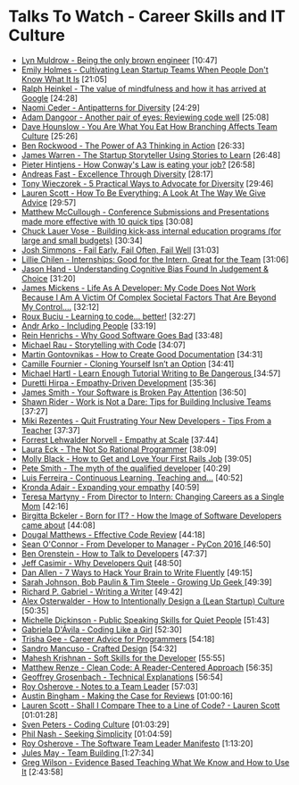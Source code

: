 # Talks To Watch - Career Skills and IT Culture

- [Lyn Muldrow - Being the only brown engineer](https://www.youtube.com/watch?v=xrOk02za8KY) [10:47]
- [Emily Holmes - Cultivating Lean Startup Teams When People Don't Know What It Is](https://www.youtube.com/watch?v=wa27adbSvYM) [21:05]
- [Ralph Heinkel - The value of mindfulness and how it has arrived at Google](https://www.youtube.com/watch?v=8TAJ9ytl9qE) [24:28]
- [Naomi Ceder - Antipatterns for Diversity](https://www.youtube.com/watch?v=Xg1LgSg3pmo) [24:29]
- [Adam Dangoor - Another pair of eyes: Reviewing code well](https://www.youtube.com/watch?v=JWBBI-jFVOc) [25:08]
- [Dave Hounslow - You Are What You Eat How Branching Affects Team Culture](https://vimeo.com/162625187) [25:26]
- [Ben Rockwood - The Power of A3 Thinking in Action](https://www.youtube.com/watch?v=WoR2CYAwfEM) [26:33]
- [James Warren - The Startup Storyteller Using Stories to Learn](https://www.youtube.com/watch?v=C9g2K5TLPY4) [26:48]
- [Pieter Hintjens - How Conway's Law is eating your job?](https://www.youtube.com/watch?v=7HECD3eLoVo) [26:58]
- [Andreas Fast - Excellence Through Diversity](https://www.youtube.com/watch?v=_mwcreHuqNA) [28:17]
- [Tony Wieczorek - 5 Practical Ways to Advocate for Diversity](https://www.youtube.com/watch?v=zi335PDgL7A) [29:46]
- [Lauren Scott - How To Be Everything: A Look At The Way We Give Advice](https://www.youtube.com/watch?v=5dc7pP1xRnw) [29:57]
- [Matthew McCullough - Conference Submissions and Presentations made more effective with 10 quick tips](https://www.youtube.com/watch?v=fJz4JJIchaY) [30:08]
- [Chuck Lauer Vose - Building kick-ass internal education programs (for large and small budgets)](https://www.youtube.com/watch?v=LPZmNfhPPOs) [30:34]
- [Josh Simmons - Fail Early, Fail Often, Fail Well](https://www.youtube.com/watch?v=4Xu9zHiGOEc) [31:03]
- [Lillie Chilen - Internships: Good for the Intern, Great for the Team](https://www.youtube.com/watch?v=75LK0MOvyjQ) [31:06]
- [Jason Hand - Understanding Cognitive Bias Found In Judgement & Choice](https://www.youtube.com/watch?v=tnFw-0hpa5A) [31:20]
- [James Mickens - Life As A Developer: My Code Does Not Work Because I Am A Victim Of Complex Societal Factors That Are Beyond My Control....](https://vimeo.com/180568023) [32:12]
- [Roux Buciu - Learning to code... better!](https://www.youtube.com/watch?v=jt93AfS9GYI) [32:27]
- [Andr Arko - Including People](https://www.youtube.com/watch?v=MrPtHogES6k) [33:19]
- [Rein Henrichs - Why Good Software Goes Bad](https://www.youtube.com/watch?v=JXVHvqbfsNI) [33:48]
- [Michael Rau - Storytelling with Code](https://www.youtube.com/watch?v=B3Bu22XaKGg) [34:07]
- [Martin Gontovnikas - How to Create Good Documentation](https://www.youtube.com/watch?v=lw9R2qMCdqk)  [34:31]
- [Camille Fournier - Cloning Yourself Isn’t an Option](https://vimeo.com/139907569)  [34:41]
- [Michael Hartl - Learn Enough Tutorial Writing to Be Dangerous ](https://www.youtube.com/watch?v=TpmoxsYeap0) [34:57]
- [Duretti Hirpa - Empathy-Driven Development](https://www.youtube.com/watch?v=XZJBfMmOEjg)  [35:36]
- [James Smith - Your Software is Broken Pay Attention](https://www.youtube.com/watch?v=F6g_Fx8qqCU) [36:50]
- [Shawn Rider - Work is Not a Dare: Tips for Building Inclusive Teams](https://www.youtube.com/watch?v=OdHH5KWGTNo) [37:27]
- [Miki Rezentes - Quit Frustrating Your New Developers - Tips From a Teacher](https://www.youtube.com/watch?v=L0cYUD0-XNs) [37:37]
- [Forrest Lehwalder Norvell - Empathy at Scale](https://www.youtube.com/watch?v=5d0y5J8rn4A) [37:44]
- [Laura Eck - The Not So Rational Programmer](https://www.youtube.com/watch?v=E-5VhMUYmVY)  [38:09]
- [Molly Black - How to Get and Love Your First Rails Job](https://www.youtube.com/watch?v=-4KKqYuYHno) [39:05]
- [Pete Smith - The myth of the qualified developer](https://vimeo.com/190917544) [40:29]
- [Luis Ferreira - Continuous Learning, Teaching and...](https://www.youtube.com/watch?v=5r5pBg9RMdM) [40:52]
- [Kronda Adair - Expanding your empathy](https://www.youtube.com/watch?v=SsRlx9p3TBM) [40:59]
- [Teresa Martyny - From Director to Intern: Changing Careers as a Single Mom](https://www.youtube.com/watch?v=hZLz9p58ZqU) [42:16]
- [Birgitta Bckeler - Born for IT? - How the Image of Software Developers came about](https://www.youtube.com/watch?v=wk1r4XaWwsM) [44:08]
- [Dougal Matthews - Effective Code Review](https://www.youtube.com/watch?v=uIwl01Nazdg) [44:18]
- [Sean O'Connor - From Developer to Manager - PyCon 2016 ](https://www.youtube.com/watch?v=lzBm0r8CxhY) [46:50]
- [Ben Orenstein - How to Talk to Developers](https://www.youtube.com/watch?v=l9JXH7JPjR4)  [47:37]
- [Jeff Casimir - Why Developers Quit](https://www.youtube.com/watch?v=JgEgtKKAabg)  [48:50]
- [Dan Allen - 7 Ways to Hack Your Brain to Write Fluently](https://www.youtube.com/watch?v=r6RXRi5pBXg)  [49:15]
- [Sarah Johnson, Bob Paulin & Tim Steele - Growing Up Geek ](https://www.youtube.com/watch?v=GLU3ARt4GIY) [49:39]
- [Richard P. Gabriel - Writing a Writer](https://www.youtube.com/watch?v=i90BA_QY7xE) [49:42]
- [Alex Osterwalder - How to Intentionally Design a (Lean Startup) Culture](https://www.youtube.com/watch?v=Yw7Me3jOUVg) [50:35]
- [Michelle Dickinson - Public Speaking Skills for Quiet People](https://channel9.msdn.com/Events/Ignite/Microsoft-Ignite-New-Zealand-2015/M316)  [51:43]
- [Gabriela D'Ávila - Coding Like a Girl](https://www.youtube.com/watch?v=cPCm8zpchQ4) [52:30]
- [Trisha Gee - Career Advice for Programmers](https://www.youtube.com/watch?v=LlAn452X4Lc)  [54:18]
- [Sandro Mancuso - Crafted Design](https://vimeo.com/101106002) [54:32]
- [Mahesh Krishnan - Soft Skills for the Developer](https://vimeo.com/188694272) [55:55]
- [Matthew Renze - Clean Code: A Reader-Centered Approach](https://vimeo.com/157710445) [56:35]
- [Geoffrey Grosenbach - Technical Explanations](https://www.youtube.com/watch?v=FpnLCkhv-1g)  [56:54]
- [Roy Osherove - Notes to a Team Leader](https://vimeo.com/95208784)  [57:03]
- [Austin Bingham - Making the Case for Reviews](https://vimeo.com/105879807) [01:00:16]
- [Lauren Scott - Shall I Compare Thee to a Line of Code? - Lauren Scott](https://vimeo.com/161591675) [01:01:28]
- [Sven Peters - Coding Culture](https://vimeo.com/138873440) [01:03:29]
- [Phil Nash - Seeking Simplicity](https://vimeo.com/157716613) [01:04:59]
- [Roy Osherove - The Software Team Leader Manifesto](https://vimeo.com/43612918)  [1:13:20]
- [Jules May - Team Building ](https://www.youtube.com/watch?v=_Bnm9QWWRlA) [1:27:34]
- [Greg Wilson - Evidence Based Teaching What We Know and How to Use It](https://www.youtube.com/watch?v=kmVKGxPlTvc) [2:43:58]
